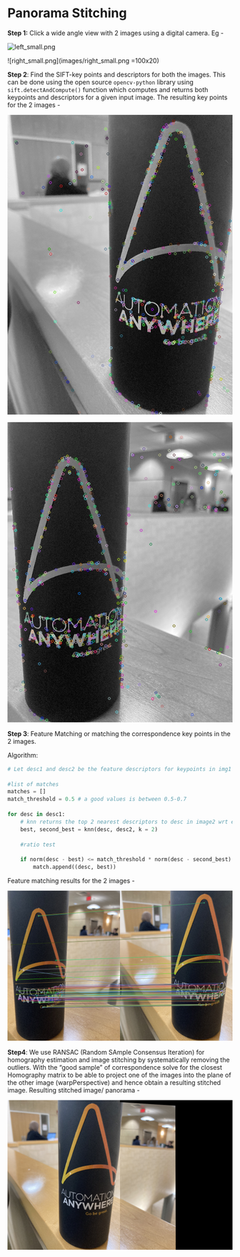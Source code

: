 # Panorama Stitching

**Step 1:** Click a wide angle view with 2 images using a digital camera. Eg -

![left_small.png](images/left_small.png=100x20)

![right_small.png](images/right_small.png =100x20)

**Step 2**: Find the SIFT-key points and descriptors for both the images. This can be done using the open source `opencv-python` library using `sift.detectAndCompute()` function which computes and returns both keypoints and descriptors for a given input image.
The resulting key points for the 2 images -

![image2_keypoints.png](images/image2_keypoints.png)

![image1_keypoints.png](images/image1_keypoints.png)

**Step 3**: Feature Matching or matching the correspondence key points in the 2 images. 

Algorithm:

```python
# Let desc1 and desc2 be the feature descriptors for keypoints in img1 and img2 respectively 

#list of matches
matches = []
match_threshold = 0.5 # a good values is between 0.5-0.7

for desc in desc1:
	# knn returns the top 2 nearest descriptors to desc in image2 wrt euclidian distance
	best, second_best = knn(desc, desc2, k = 2)
	
	#ratio test
	
	if norm(desc - best) <= match_threshold * norm(desc - second_best):
		match.append((desc, best))
```

Feature matching results for the 2 images -

![feature_mapping.png](images/feature_mapping.png)

**Step4**: We use RANSAC (Random SAmple Consensus Iteration) for homography estimation and image stitching by systematically removing the outliers. With the “good sample” of correspondence solve for the closest Homography matrix to be able to project one of the images into the plane of the other image (warpPerspective) and hence obtain a resulting stitched image. Resulting stitched image/ panorama -

![image_stitched.png](images/image_stitched.png)
